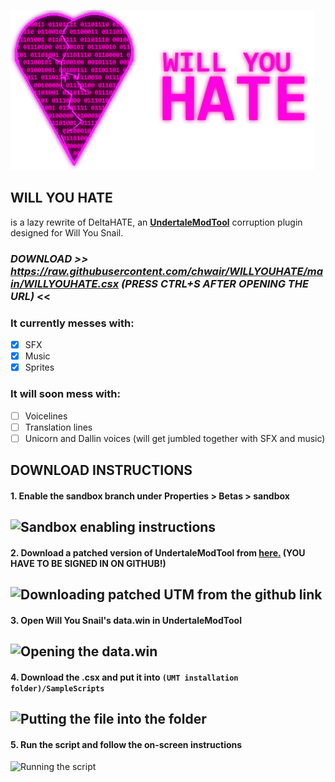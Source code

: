 ![WILL YOU HATE Logo](https://github.com/chwair/WILLYOUHATE/blob/main/wyhlogo%20glow.png)
## WILL YOU HATE
is a lazy rewrite of DeltaHATE, an [**UndertaleModTool**](https://github.com/krzys-h/UndertaleModTool) corruption plugin designed for Will You Snail.

### ***DOWNLOAD** >> https://raw.githubusercontent.com/chwair/WILLYOUHATE/main/WILLYOUHATE.csx (PRESS CTRL+S AFTER OPENING THE URL)* <<

### It currently messes with:
- [x] SFX
- [x] Music
- [x] Sprites

### It will soon mess with:
- [ ] Voicelines
- [ ] Translation lines
- [ ] Unicorn and Dallin voices (will get jumbled together with SFX and music)

## DOWNLOAD INSTRUCTIONS
#### 1. Enable the sandbox branch under Properties > Betas > sandbox
![Sandbox enabling instructions](https://cdn.discordapp.com/attachments/887310545726881842/954804039630061588/unknown.png)
-------------------------------------------------
#### 2. Download a patched version of UndertaleModTool from [here.](https://github.com/Jacky720/UndertaleModTool/suites/5699234081/artifacts/187726395) **(YOU HAVE TO BE SIGNED IN ON GITHUB!)**
![Downloading patched UTM from the github link](https://cdn.discordapp.com/attachments/887310545726881842/954805349972594768/unknown.png)
-------------------------------------------------
#### 3. Open Will You Snail's data.win in UndertaleModTool
![Opening the data.win](https://cdn.discordapp.com/attachments/887310545726881842/954805830333657130/unknown.png)
-------------------------------------------------
#### 4. Download the .csx and put it into `(UMT installation folder)/SampleScripts`
![Putting the file into the folder](https://cdn.discordapp.com/attachments/887310545726881842/954807729770344498/unknown.png)
-------------------------------------------------
#### 5. Run the script and follow the on-screen instructions
![Running the script](https://cdn.discordapp.com/attachments/887310545726881842/954808139285405727/unknown.png)
